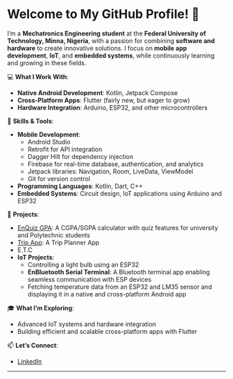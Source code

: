 # Welcome to My GitHub Profile! 👋  

I’m a **Mechatronics Engineering student** at the **Federal University of Technology, Minna, Nigeria**, with a passion for combining **software and hardware** to create innovative solutions. I focus on **mobile app development**, **IoT**, and **embedded systems**, while continuously learning and growing in these fields.  

💻 **What I Work With**:  
- **Native Android Development**: Kotlin, Jetpack Compose  
- **Cross-Platform Apps**: Flutter (fairly new, but eager to grow)  
- **Hardware Integration**: Arduino, ESP32, and other microcontrollers  

🔧 **Skills & Tools**:  
- **Mobile Development**:  
  - Android Studio  
  - Retrofit for API integration  
  - Dagger Hilt for dependency injection  
  - Firebase for real-time database, authentication, and analytics  
  - Jetpack libraries: Navigation, Room, LiveData, ViewModel  
  - Git for version control  
- **Programming Languages**: Kotlin, Dart, C++  
- **Embedded Systems**: Circuit design, IoT applications using Arduino and ESP32  
 

🚀 **Projects**:  
- [EnQuiz GPA]([https://github.com/abduleneye/CGPA-SGPA-QuizApp](https://github.com/abduleneye/CGPA-SGPA-QuizApp/tree/addingCGPA_QUIZ_and_IMPROVING_UI/UX)): A CGPA/SGPA calculator with quiz features for university and Polytechnic students  
- [Trip App](https://github.com/abduleneye/TripApp): A Trip Planner App
- E.T.C
- **IoT Projects**:  
  - Controlling a light bulb using an ESP32  
  - **EnBluetooth Serial Terminal**: A Bluetooth terminal app enabling seamless communication with ESP devices  
  - Fetching temperature data from an ESP32 and LM35 sensor and displaying it in a native and cross-platform Android app  

🎓 **What I’m Exploring**:  
- Advanced IoT systems and hardware integration  
- Building efficient and scalable cross-platform apps with Flutter  

📫 **Let’s Connect**:  
- [LinkedIn](https://www.linkedin.com/in/abdulhakeem-eneye-127b93274?utm_source=share&utm_campaign=share_via&utm_content=profile&utm_medium=android_app)  

---

<!--
**abduleneye/abduleneye** is a ✨ _special_ ✨ repository because its `README.md` (this file) appears on your GitHub profile.

Here are some ideas to get you started:

- 🔭 I’m currently working on ...
- 🌱 I’m currently learning ...
- 👯 I’m looking to collaborate on ...
- 🤔 I’m looking for help with ...
- 💬 Ask me about ...
- 📫 How to reach me: ...
- 😄 Pronouns: ...
- ⚡ Fun fact: ...
-->
